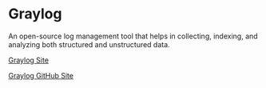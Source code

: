 # Graylog

An open-source log management tool that helps in collecting, indexing, and analyzing both structured and unstructured data.

[Graylog Site](https://graylog.org/)

[Graylog GitHub Site](https://github.com/Graylog2)